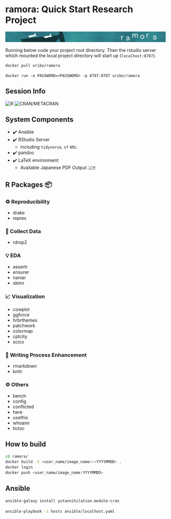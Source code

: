 ramora: Quick Start Research Project
================

![](inst/header_logo.png)

Running below code your project root directory. Then the rstudio server
which mounted the local project directory will start up
(`localhost:8787`).

``` bash
docker pull uribo/ramora
```

`docker run -e PASSWORD=<PASSWORD> -p 8787:8787 uribo/ramora`

## Session Info

![R](https://img.shields.io/badge/R-4.0.3-brightgreen)
![CRAN/METACRAN](https://img.shields.io/cran/v/renv)

## System Components

-   ✔️ Ansible
-   ✔️ RStudio Server
    -   including `tidyverse`, `sf` etc.
-   ✔️ pandoc
-   ✔️ LaTeX environment
    -   Available Japanese PDF Output 🇯🇵

## R Packages 📦

### ♻️ Reproducibility

-   drake
-   reprex

### 💾 Collect Data

-   rdrop2

### 💡 EDA

-   assertr
-   ensurer
-   naniar
-   skimr

### 📈 Visualization

-   cowplot
-   ggforce
-   hrbrthemes
-   patchwork
-   colormap
-   cptcity
-   scico

### 📝 Writing Process Enhancement

-   rmarkdown
-   knitr

### ⚙️ Others

-   bench
-   config
-   conflicted
-   here
-   usethis
-   whoami
-   tictoc

## How to build

``` bash
cd ramora/
docker build -t <user_name/image_name>:<YYYYMMDD> .
docker login
docker push <user_name/image_name:YYYYMMDD>
```

## Ansible

``` bash
ansible-galaxy install yutannihilation.module-cran

ansible-playbook -i hosts ansible/localhost.yaml
```
